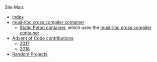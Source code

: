Site Map:

* [Index](/index.html)
* [musl-libc cross compiler container](/docker-musl-cross.html)
  * [Static Pyton container](/docker-static-python.html), which uses the [musl-libc cross compiler container](/docker-musl-cross.html)
* [Advent of Code contributions](/adventofcode/index.html)
  * [2017](/adventofcode/2017/index.html)
  * [2018](/adventofcode/2018/index.html)
* [Random Projects](/random-projects.html)
